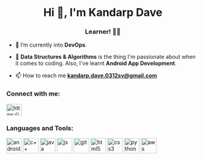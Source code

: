 <h1 align="center">Hi 👋, I'm Kandarp Dave</h1>
<h3 align="center">Learner! 👨‍💻</h3>

- 🔭 I’m currently into **DevOps**.

- 🌱 **Data Structures & Algorithms** is the thing I'm passionate about when it comes to coding. Also, I've learnt **Android App Development**.

- 📫 How to reach me **kandarp.dave.0312sv@gmail.com**

<h3 align="left">Connect with me:</h3>
<p align="left">
<a href="https://www.linkedin.com/in/kandarp-dave-489b331a4/" target="blank"><img align="center" src="https://raw.githubusercontent.com/rahuldkjain/github-profile-readme-generator/master/src/images/icons/Social/linked-in-alt.svg" alt="https://www.linkedin.com/in/kandarp-dave-489b331a4/" height="30" width="40" /></a>
</p>

<h3 align="left">Languages and Tools:</h3>
<p align="left"> <img src="https://1000logos.net/wp-content/uploads/2016/10/Android-Logo-2008.png" alt="android" width="40" height="40"/> <img src="https://w7.pngwing.com/pngs/46/626/png-transparent-c-logo-the-c-programming-language-computer-icons-computer-programming-source-code-programming-miscellaneous-template-blue.png" alt="c++" width="40" height="40"/> <img src="https://w7.pngwing.com/pngs/837/18/png-transparent-logo-java-runtime-environment-programming-language-runtime-system-oracle-text-logo-desktop-wallpaper-thumbnail.png" alt="java" width="40" height="40"/> <img src="https://www.vhv.rs/dpng/d/456-4562295_library-of-javascript-icon-graphic-freeuse-png-files.png" alt="js" width="40" height="40"/> <img src="https://git-scm.com/images/logos/downloads/Git-Icon-1788C.png" alt="git" width="40" height="40"/> <img src="https://upload.wikimedia.org/wikipedia/commons/thumb/6/61/HTML5_logo_and_wordmark.svg/640px-HTML5_logo_and_wordmark.svg.png" alt="html5" width="40" height="40"/> <img src="https://upload.wikimedia.org/wikipedia/commons/thumb/d/d5/CSS3_logo_and_wordmark.svg/1452px-CSS3_logo_and_wordmark.svg.png" alt="css3" width="40" height="40"/> <img src="https://upload.wikimedia.org/wikipedia/commons/thumb/c/c3/Python-logo-notext.svg/1869px-Python-logo-notext.svg.png" alt="python" width="40" height="40"/> <img src="https://upload.wikimedia.org/wikipedia/commons/thumb/9/93/Amazon_Web_Services_Logo.svg/1280px-Amazon_Web_Services_Logo.svg.png" alt="aws" width="40" height="40"/> </p>
